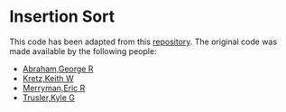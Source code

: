 # Insertion Sort

This code has been adapted from this [repository](https://github.com/ermerryman/insertion).  The original code was made available by the following people:

* [Abraham,George R](mailto:gra3@zips.uakron.edu)
* [Kretz,Keith W](mailto:kwk19@zips.uakron.edu)
* [Merryman,Eric R](mailto:erm38@zips.uakron.edu)
* [Trusler,Kyle G](mailto:kgt5@zips.uakron.edu)
